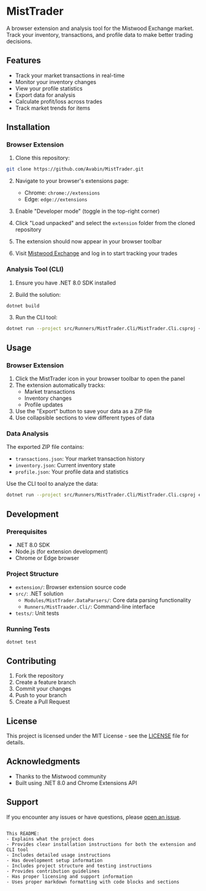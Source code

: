 # MistTrader

A browser extension and analysis tool for the Mistwood Exchange market. Track your inventory, transactions, and profile data to make better trading decisions.

## Features

- Track your market transactions in real-time
- Monitor your inventory changes
- View your profile statistics
- Export data for analysis
- Calculate profit/loss across trades
- Track market trends for items

## Installation

### Browser Extension

1. Clone this repository:
```bash
git clone https://github.com/Avabin/MistTrader.git
```

2. Navigate to your browser's extensions page:
   - Chrome: `chrome://extensions`
   - Edge: `edge://extensions`

3. Enable "Developer mode" (toggle in the top-right corner)

4. Click "Load unpacked" and select the `extension` folder from the cloned repository

5. The extension should now appear in your browser toolbar

6. Visit [Mistwood Exchange](https://mistwood.pl) and log in to start tracking your trades

### Analysis Tool (CLI)

1. Ensure you have .NET 8.0 SDK installed

2. Build the solution:
```bash
dotnet build
```

3. Run the CLI tool:
```bash
dotnet run --project src/Runners/MistTrader.Cli/MistTrader.Cli.csproj <path-to-export-file>
```

## Usage

### Browser Extension

1. Click the MistTrader icon in your browser toolbar to open the panel
2. The extension automatically tracks:
   - Market transactions
   - Inventory changes
   - Profile updates
3. Use the "Export" button to save your data as a ZIP file
4. Use collapsible sections to view different types of data

### Data Analysis

The exported ZIP file contains:
- `transactions.json`: Your market transaction history
- `inventory.json`: Current inventory state
- `profile.json`: Your profile data and statistics

Use the CLI tool to analyze the data:
```bash
dotnet run --project src/Runners/MistTrader.Cli/MistTrader.Cli.csproj exported-data.zip
```

## Development

### Prerequisites

- .NET 8.0 SDK
- Node.js (for extension development)
- Chrome or Edge browser

### Project Structure

- `extension/`: Browser extension source code
- `src/`: .NET solution
  - `Modules/MistTrader.DataParsers/`: Core data parsing functionality
  - `Runners/MistTraader.Cli/`: Command-line interface
- `tests/`: Unit tests

### Running Tests

```bash
dotnet test
```

## Contributing

1. Fork the repository
2. Create a feature branch
3. Commit your changes
4. Push to your branch
5. Create a Pull Request

## License

This project is licensed under the MIT License - see the [LICENSE](LICENSE) file for details.

## Acknowledgments

- Thanks to the Mistwood community
- Built using .NET 8.0 and Chrome Extensions API

## Support

If you encounter any issues or have questions, please [open an issue](https://github.com/Avabin/MistTrader/issues).
```

This README:
- Explains what the project does
- Provides clear installation instructions for both the extension and CLI tool
- Includes detailed usage instructions
- Has development setup information
- Includes project structure and testing instructions
- Provides contribution guidelines
- Has proper licensing and support information
- Uses proper markdown formatting with code blocks and sections
